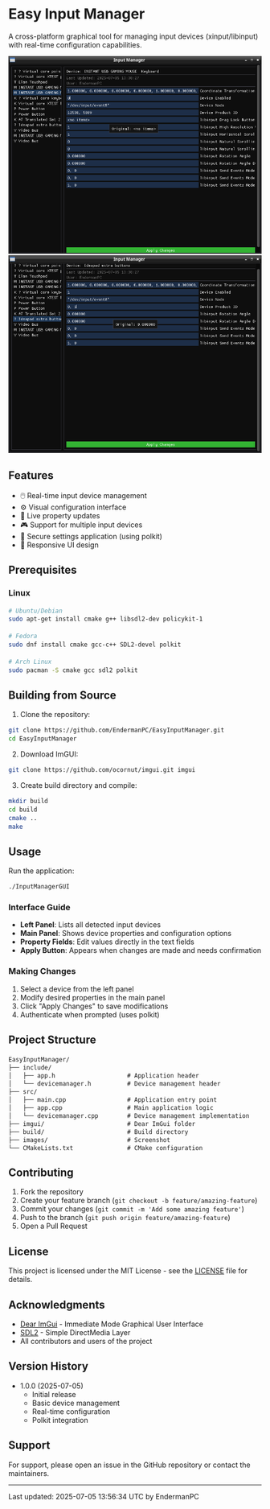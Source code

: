# Easy Input Manager

A cross-platform graphical tool for managing input devices (xinput/libinput) with real-time configuration capabilities.

![Screenshot 1](images/screenshot_1.png)
![Screenshot 2](images/screenshot_2.png)

## Features

- 🖱️ Real-time input device management
- ⚙️ Visual configuration interface
- 🔄 Live property updates
- 🎮 Support for multiple input devices
- 🔐 Secure settings application (using polkit)
- 📱 Responsive UI design

## Prerequisites

### Linux
```bash
# Ubuntu/Debian
sudo apt-get install cmake g++ libsdl2-dev policykit-1

# Fedora
sudo dnf install cmake gcc-c++ SDL2-devel polkit

# Arch Linux
sudo pacman -S cmake gcc sdl2 polkit
```

## Building from Source

1. Clone the repository:
```bash
git clone https://github.com/EndermanPC/EasyInputManager.git
cd EasyInputManager
```

2. Download ImGUI:
```bash
git clone https://github.com/ocornut/imgui.git imgui
```

3. Create build directory and compile:
```bash
mkdir build
cd build
cmake ..
make
```

## Usage

Run the application:
```bash
./InputManagerGUI
```

### Interface Guide

- **Left Panel**: Lists all detected input devices
- **Main Panel**: Shows device properties and configuration options
- **Property Fields**: Edit values directly in the text fields
- **Apply Button**: Appears when changes are made and needs confirmation

### Making Changes

1. Select a device from the left panel
2. Modify desired properties in the main panel
3. Click "Apply Changes" to save modifications
4. Authenticate when prompted (uses polkit)

## Project Structure

```
EasyInputManager/
├── include/
│   ├── app.h                    # Application header
│   └── devicemanager.h          # Device management header
├── src/
│   ├── main.cpp                 # Application entry point
│   ├── app.cpp                  # Main application logic
│   └── devicemanager.cpp        # Device management implementation
├── imgui/                       # Dear ImGui folder
├── build/                       # Build directory
├── images/                      # Screenshot
└── CMakeLists.txt               # CMake configuration
```

## Contributing

1. Fork the repository
2. Create your feature branch (`git checkout -b feature/amazing-feature`)
3. Commit your changes (`git commit -m 'Add some amazing feature'`)
4. Push to the branch (`git push origin feature/amazing-feature`)
5. Open a Pull Request

## License

This project is licensed under the MIT License - see the [LICENSE](LICENSE) file for details.

## Acknowledgments

- [Dear ImGui](https://github.com/ocornut/imgui) - Immediate Mode Graphical User Interface
- [SDL2](https://www.libsdl.org/) - Simple DirectMedia Layer
- All contributors and users of the project

## Version History

- 1.0.0 (2025-07-05)
  - Initial release
  - Basic device management
  - Real-time configuration
  - Polkit integration

## Support

For support, please open an issue in the GitHub repository or contact the maintainers.

---
Last updated: 2025-07-05 13:56:34 UTC by EndermanPC
